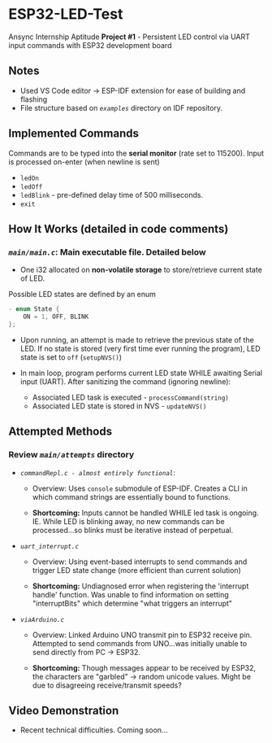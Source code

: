 # ESP32-LED-Test
 
Ansync Internship Aptitude **Project #1** - Persistent LED control via UART input commands with ESP32 development board  

## Notes
- Used VS Code editor -> ESP-IDF extension for ease of building and flashing  
- File structure based on *`examples`* directory on IDF repository.

## Implemented Commands
Commands are to be typed into the **serial monitor** (rate set to 115200). Input is processed on-enter (when newline is sent)

- `ledOn` 
- `ledOff` 
- `ledBlink` - pre-defined delay time of 500 milliseconds. 
- `exit`

## How It Works (detailed in code comments)
### *`main/main.c`*: Main executable file. Detailed below ###
- One i32 allocated on **non-volatile storage** to store/retrieve current state of LED. 

Possible LED states are defined by an enum  
```c
- enum State {
    ON = 1, OFF, BLINK
};
```

- Upon running, an attempt is made to retrieve the previous state of the LED. If no state is stored (very first time ever running the program), LED state is set to `off` (`setupNVS()`) 

- In main loop, program performs current LED state WHILE awaiting Serial input (UART). After sanitizing the command (ignoring newline):  
    -  Associated LED task is executed - `processCommand(string)`  
    -  Associated LED state is stored in NVS - `updateNVS()`

## Attempted Methods
### Review *`main/attempts`* directory

- *`commandRepl.c - almost entirely functional`*:
    - Overview: Uses `console` submodule of ESP-IDF. Creates a CLI in which command strings are essentially bound to functions. 

    - **Shortcoming:** Inputs cannot be handled WHILE led task is ongoing. IE. While LED is blinking away, no new commands can be processed...so blinks must be iterative instead of perpetual.
- *`uart_interrupt.c`*
    - Overview: Using event-based interrupts to send commands and trigger LED state change (more efficient than current solution)

    - **Shortcoming:** Undiagnosed error when registering the 'interrupt handle' function. Was unable to find information on setting "interruptBits" which determine "what triggers an interrupt"
- *`viaArduino.c`*
    - Overview: Linked Arduino UNO transmit pin to ESP32 receive pin. Attempted to send commands from UNO...was initially unable to send directly from PC -> ESP32.

    - **Shortcoming:** Though messages appear to be received by ESP32, the characters are "garbled" -> random unicode values. Might be due to disagreeing receive/transmit speeds?

## Video Demonstration
- Recent technical difficulties. Coming soon...
